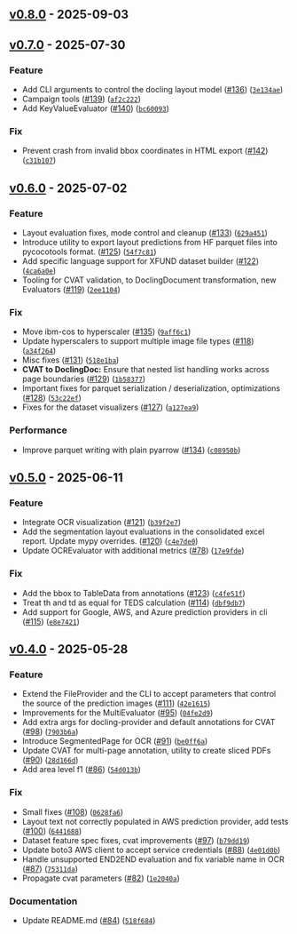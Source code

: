 ## [v0.8.0](https://github.com/docling-project/docling-eval/releases/tag/v0.8.0) - 2025-09-03



## [v0.7.0](https://github.com/docling-project/docling-eval/releases/tag/v0.7.0) - 2025-07-30

### Feature

* Add CLI arguments to control the docling layout model ([#136](https://github.com/docling-project/docling-eval/issues/136)) ([`3e134ae`](https://github.com/docling-project/docling-eval/commit/3e134ae1b08f82e9e6ecb9690b73a9420a528fb1))
* Campaign tools ([#139](https://github.com/docling-project/docling-eval/issues/139)) ([`af2c222`](https://github.com/docling-project/docling-eval/commit/af2c222af0bdf93230fa4e619dc45e388d48e7a5))
* Add KeyValueEvaluator ([#140](https://github.com/docling-project/docling-eval/issues/140)) ([`bc60093`](https://github.com/docling-project/docling-eval/commit/bc600938fc3452d0bffdd835bca420538c9f2fea))

### Fix

* Prevent crash from invalid bbox coordinates in HTML export ([#142](https://github.com/docling-project/docling-eval/issues/142)) ([`c31b107`](https://github.com/docling-project/docling-eval/commit/c31b107298f625721ab98aaac54f56d8c3f87a68))

## [v0.6.0](https://github.com/docling-project/docling-eval/releases/tag/v0.6.0) - 2025-07-02

### Feature

* Layout evaluation fixes, mode control and cleanup ([#133](https://github.com/docling-project/docling-eval/issues/133)) ([`629a451`](https://github.com/docling-project/docling-eval/commit/629a451d7b75e274352a1f21710316e47fc7a80a))
* Introduce utility to export layout predictions from HF parquet files into pycocotools format. ([#125](https://github.com/docling-project/docling-eval/issues/125)) ([`54f7c81`](https://github.com/docling-project/docling-eval/commit/54f7c81f8ad28b848372c4961a4f4b83763ffebe))
* Add specific language support for XFUND dataset builder ([#122](https://github.com/docling-project/docling-eval/issues/122)) ([`4ca6a0e`](https://github.com/docling-project/docling-eval/commit/4ca6a0e2ddb63d30d204c30549ec4bc56abbb972))
* Tooling for CVAT validation, to DoclingDocument transformation, new Evaluators ([#119](https://github.com/docling-project/docling-eval/issues/119)) ([`2ee1104`](https://github.com/docling-project/docling-eval/commit/2ee11049d7da313206f08e4e1a7adf20c4d27459))

### Fix

* Move ibm-cos to hyperscaler ([#135](https://github.com/docling-project/docling-eval/issues/135)) ([`9aff6c1`](https://github.com/docling-project/docling-eval/commit/9aff6c1a6a04f0b6d54ed9fd94207263452d35c5))
* Update hyperscalers to support multiple image file types ([#118](https://github.com/docling-project/docling-eval/issues/118)) ([`a34f264`](https://github.com/docling-project/docling-eval/commit/a34f2649abd01671b5da9a44d546e010d73b0d60))
* Misc fixes ([#131](https://github.com/docling-project/docling-eval/issues/131)) ([`518e1ba`](https://github.com/docling-project/docling-eval/commit/518e1ba342bee819d74f0bad266013074af052dd))
* **CVAT to DoclingDoc:** Ensure that nested list handling works across page boundaries ([#129](https://github.com/docling-project/docling-eval/issues/129)) ([`1b58377`](https://github.com/docling-project/docling-eval/commit/1b583779e73892b2a36aa54829f69c85928c6dc2))
* Important fixes for parquet serialization / deserialization, optimizations ([#128](https://github.com/docling-project/docling-eval/issues/128)) ([`53c22ef`](https://github.com/docling-project/docling-eval/commit/53c22efe749bcdfe8708b02ea56109de20ff124f))
* Fixes for the dataset visualizers ([#127](https://github.com/docling-project/docling-eval/issues/127)) ([`a127ea9`](https://github.com/docling-project/docling-eval/commit/a127ea9424d711b29bf1399aa3caec68d3ebfee1))

### Performance

* Improve parquet writing with plain pyarrow ([#134](https://github.com/docling-project/docling-eval/issues/134)) ([`c08950b`](https://github.com/docling-project/docling-eval/commit/c08950b4969748aa5a689a8e2ab0c51b658582db))

## [v0.5.0](https://github.com/docling-project/docling-eval/releases/tag/v0.5.0) - 2025-06-11

### Feature

* Integrate OCR visualization ([#121](https://github.com/docling-project/docling-eval/issues/121)) ([`b39f2e7`](https://github.com/docling-project/docling-eval/commit/b39f2e7932b4ed9b9a08ba0dda2be6af9d59daff))
* Add the segmentation layout evaluations in the consolidated excel report. Update mypy overrides. ([#120](https://github.com/docling-project/docling-eval/issues/120)) ([`c4e7de0`](https://github.com/docling-project/docling-eval/commit/c4e7de0c1777f86e68b7a3b6db6b2f56ab3ba127))
* Update OCREvaluator with additional metrics ([#78](https://github.com/docling-project/docling-eval/issues/78)) ([`17e9fde`](https://github.com/docling-project/docling-eval/commit/17e9fde84f4b01564d4a838443d876890948312c))

### Fix

* Add the bbox to TableData from annotations ([#123](https://github.com/docling-project/docling-eval/issues/123)) ([`c4fe51f`](https://github.com/docling-project/docling-eval/commit/c4fe51f46161305076269dda4291636690b78a60))
* Treat th and td as equal for TEDS calculation ([#114](https://github.com/docling-project/docling-eval/issues/114)) ([`dbf9db7`](https://github.com/docling-project/docling-eval/commit/dbf9db77349aa845b9cd5d7f337e91e53515cbaa))
* Add support for Google, AWS, and Azure prediction providers in cli ([#115](https://github.com/docling-project/docling-eval/issues/115)) ([`e8e7421`](https://github.com/docling-project/docling-eval/commit/e8e7421a9a830bbd15774ee9d26e98296f9dbd2c))

## [v0.4.0](https://github.com/docling-project/docling-eval/releases/tag/v0.4.0) - 2025-05-28

### Feature

* Extend the FileProvider and the CLI to accept parameters that control the source of the  prediction images ([#111](https://github.com/docling-project/docling-eval/issues/111)) ([`42e1615`](https://github.com/docling-project/docling-eval/commit/42e16152c55d1676214ef1fb1378975c67771f3b))
* Improvements for the MultiEvaluator ([#95](https://github.com/docling-project/docling-eval/issues/95)) ([`04fe2d9`](https://github.com/docling-project/docling-eval/commit/04fe2d916fbc5da915cfd5c53ebd322086f21a7f))
* Add extra args for docling-provider and default annotations for CVAT ([#98](https://github.com/docling-project/docling-eval/issues/98)) ([`7903b6a`](https://github.com/docling-project/docling-eval/commit/7903b6a1d9f3754a5283fcf567bdadb613348cf4))
* Introduce SegmentedPage for OCR ([#91](https://github.com/docling-project/docling-eval/issues/91)) ([`be0ff6a`](https://github.com/docling-project/docling-eval/commit/be0ff6a80c29dd2a0662adab1c348ed90c0e654a))
* Update CVAT for multi-page annotation, utility to create sliced PDFs ([#90](https://github.com/docling-project/docling-eval/issues/90)) ([`28d166d`](https://github.com/docling-project/docling-eval/commit/28d166d53100e285108bb35f139ee562ad5ccd93))
* Add area level f1 ([#86](https://github.com/docling-project/docling-eval/issues/86)) ([`54d013b`](https://github.com/docling-project/docling-eval/commit/54d013bc5e554c48974fb26f32176d264977c6cd))

### Fix

* Small fixes ([#108](https://github.com/docling-project/docling-eval/issues/108)) ([`0628fa6`](https://github.com/docling-project/docling-eval/commit/0628fa6c404dae780f0952835c99a6cbb3e01029))
* Layout text not correctly populated in AWS prediction provider, add tests ([#100](https://github.com/docling-project/docling-eval/issues/100)) ([`6441688`](https://github.com/docling-project/docling-eval/commit/6441688eb3c8e2c85ab73d22c15345323df53e72))
* Dataset feature spec fixes, cvat improvements ([#97](https://github.com/docling-project/docling-eval/issues/97)) ([`b79dd19`](https://github.com/docling-project/docling-eval/commit/b79dd1988cb391cc256d3a373551528e44618301))
* Update boto3 AWS client to accept service credentials ([#88](https://github.com/docling-project/docling-eval/issues/88)) ([`4e01d0b`](https://github.com/docling-project/docling-eval/commit/4e01d0bbe5c86700f65f1671802669d851f64612))
* Handle unsupported END2END evaluation and fix variable name in OCR ([#87](https://github.com/docling-project/docling-eval/issues/87)) ([`75311da`](https://github.com/docling-project/docling-eval/commit/75311da9bf480c12f70d4b1b150579a7746cf514))
* Propagate cvat parameters ([#82](https://github.com/docling-project/docling-eval/issues/82)) ([`1e2040a`](https://github.com/docling-project/docling-eval/commit/1e2040a6293c2f157ae2214ab8d650669b6fbbf0))

### Documentation

* Update README.md ([#84](https://github.com/docling-project/docling-eval/issues/84)) ([`518f684`](https://github.com/docling-project/docling-eval/commit/518f684fb5f3bf89a214bce162e61cb81e272f95))
